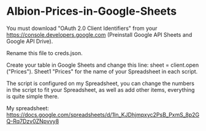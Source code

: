 # Albion-Prices-in-Google-Sheets


You must download "OAuth 2.0 Client Identifiers" from your https://console.developers.google.com (Preinstall Google API Sheets and Google API Drive).

Rename this file to creds.json.

Create your table in Google Sheets and change this line: sheet = client.open ("Prices"). Sheet1
"Prices" for the name of your Spreadsheet in each script.

The script is configured on my Spreadsheet, you can change the numbers in the script to fit your Spreadsheet, as well as add other items, everything is quite simple there.

My spreadsheet: https://docs.google.com/spreadsheets/d/1ln_KJDhjmpxyc2PsB_PxmS_8p2GQ-Rq7Dzv0ZNpvvy8
